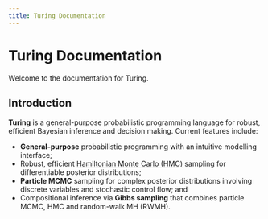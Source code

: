 ```yaml
---
title: Turing Documentation
---
```


# Turing Documentation

Welcome to the documentation for Turing.


## Introduction

**Turing** is a general-purpose probabilistic programming language for robust, efficient Bayesian inference and decision making. Current features include:


  * **General-purpose** probabilistic programming with an intuitive modelling interface;
  * Robust, efficient [Hamiltonian Monte Carlo (HMC)](https://github.com/TuringLang/AdvancedHMC.jl) sampling for differentiable posterior distributions;
  * **Particle MCMC** sampling for complex posterior distributions involving discrete variables and stochastic control flow; and
  * Compositional inference via **Gibbs sampling** that combines particle MCMC, HMC and random-walk MH (RWMH).

